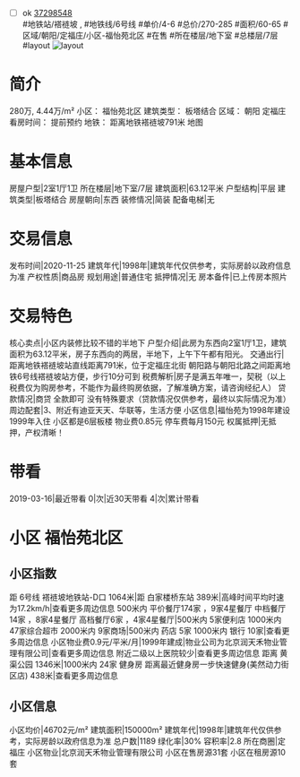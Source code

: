 - [ ] ok [37298548](https://bj.5i5j.com/ershoufang/37298548.html)  
 #地铁站/褡裢坡 ,  #地铁线/6号线
#单价/4-6 #总价/270-285 #面积/60-65   #区域/朝阳/定福庄/小区-福怡苑北区 #在售 #所在楼层/地下室 #总楼层/7层 #layout 
![layout](http://image16.5i5j.com/erp/house/3729/37298548/huxing/dkjbicok778cf28d.jpg_P5.jpg) 
# 简介 
 280万,  4.44万/m² 
小区： 福怡苑北区
建筑类型： 板塔结合
区域： 朝阳 定福庄
看房时间： 提前预约
地铁： 距离地铁褡裢坡791米 地图
# 基本信息 
 房屋户型|2室1厅1卫
所在楼层|地下室/7层
建筑面积|63.12平米
户型结构|平层
建筑类型|板塔结合
房屋朝向|东西
装修情况|简装
配备电梯|无
# 交易信息 
 发布时间|2020-11-25
建筑年代|1998年|建筑年代仅供参考，实际房龄以政府信息为准
产权性质|商品房
规划用途|普通住宅
抵押情况|无
房本备件|已上传房本照片
# 交易特色 
 核心卖点|小区内装修比较不错的半地下
户型介绍|此房为东西向2室1厅1卫，建筑面积为63.12平米，房子东西向的两居，半地下，上午下午都有阳光。
交通出行|距离地铁褡裢坡站直线距离791米，位于定福庄北街 朝阳路与朝阳北路之间距离地铁6号线褡裢坡站方便，步行10分可到
税费解析|房子是满五年唯一，契税（以上税费仅为购房参考，不能作为最终购房依据，了解准确方案，请咨询经纪人）
贷款情况|商贷 全款即可 没有特殊要求（贷款情况仅供参考，最终以实际情况为准）
周边配套|3、附近有迪亚天天、华联等，生活方便
小区信息|福怡苑为1998年建设1999年入住 小区都是6层板楼 物业费0.85元 停车费每月150元
权属抵押|无抵押，产权清晰！
# 带看 
 2019-03-16|最近带看	 0|次|近30天带看	 4|次|累计带看
# 小区 福怡苑北区
## 小区指数 
 距 6号线 褡裢坡地铁站-D口 1064米|距 白家楼桥东站 389米|高峰时间平均时速为17.2km/h|查看更多周边信息
500米内 平价餐厅174家 ，9家4星餐厅
中档餐厅14家 ，8家4星餐厅
高档餐厅6家 ，4家4星餐厅|500米内 5家便利店
1000米内 47家综合超市
2000米内 9家商场|500米内 药店 5家
1000米内 银行 10家|查看更多周边信息
小区物业费0.9元/平米/月|1999年建成|物业公司为北京润天禾物业管理有限公司|查看更多周边信息
附近二级以上医院较少|查看更多周边信息
距离 黄渠公园 1346米|1000米内 24家 健身房
距离最近健身房一步快速健身(美然动力街区店) 438米|查看更多周边信息
## 小区信息 
 小区均价|46702元/m²
建筑面积|150000m²
建筑年代|1998年|建筑年代仅供参考，实际房龄以政府信息为准
总户数|1189
绿化率|30%
容积率|2.8
所在商圈|定福庄
小区物业|北京润天禾物业管理有限公司
小区在售房源31套
小区在租房源10套
